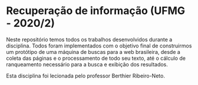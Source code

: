 # Recuperação de informação (UFMG - 2020/2)
Neste repositório temos todos os trabalhos desenvolvidos durante a disciplina. Todos foram implementados com o objetivo final de construirmos um protótipo de uma máquina de buscas para a web brasileira, desde a coleta das páginas e o processamento de todo seu texto, até o cálculo de ranqueamento necessário para a busca e exibição dos resultados.

Esta disciplina foi lecionada pelo professor Berthier Ribeiro-Neto.
